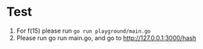 # Test

1. For f(15) please run `go run playground/main.go`
2. Please run go run main.go, and go to http://127.0.0.1:3000/hash 
